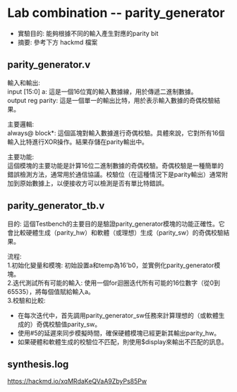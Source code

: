 # Lab combination -- parity_generator
* 實驗目的: 能夠根據不同的輸入產生對應的parity bit
* 摘要: 參考下方 hackmd 檔案

## parity_generator.v
輸入和輸出:  
input [15:0] a: 這是一個16位寬的輸入數據線，用於傳遞二進制數據。  
output reg parity: 這是一個單一的輸出比特，用於表示輸入數據的奇偶校驗結果。

主要邏輯:  
always@ block*: 這個區塊對輸入數據進行奇偶校驗。具體來說，它對所有16個輸入比特進行XOR操作。結果存儲在parity輸出中。

主要功能:  
這個模塊的主要功能是計算16位二進制數據的奇偶校驗。奇偶校驗是一種簡單的錯誤檢測方法，通常用於通信協議。校驗位（在這種情況下是parity輸出）通常附加到原始數據上，以便接收方可以檢測是否有單比特錯誤。

## parity_generator_tb.v
目的: 這個Testbench的主要目的是驗證parity_generator模塊的功能正確性。它會比較硬體生成（parity_hw）和軟體（或理想）生成（parity_sw）的奇偶校驗結果。

流程:  
1.初始化變量和模塊: 初始設置a和temp為16'b0，並實例化parity_generator模塊。  
2.迭代測試所有可能的輸入: 使用一個for迴圈迭代所有可能的16位數字（從0到65535），將每個值賦給輸入a。  
3.校驗和比較:
* 在每次迭代中，首先調用parity_generator_sw任務來計算理想的（或軟體生成的）奇偶校驗值parity_sw。
* 使用#5的延遲來同步模擬時間，確保硬體模塊已經更新其輸出parity_hw。
* 如果硬體和軟體生成的校驗位不匹配，則使用$display來輸出不匹配的訊息。

## synthesis.log
https://hackmd.io/xqMRdaKeQVaA9ZbyPs85Pw
